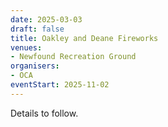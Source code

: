 ```yaml
---
date: 2025-03-03
draft: false
title: Oakley and Deane Fireworks
venues:
- Newfound Recreation Ground
organisers:
- OCA
eventStart: 2025-11-02
---
```


Details to follow.